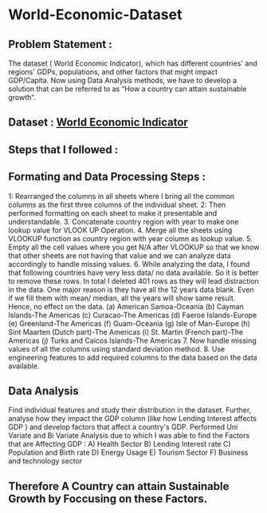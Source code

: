 # World-Economic-Dataset

## Problem Statement :
The dataset ( World Economic Indicator), which has different countries' and regions' GDPs, populations, and other factors that might impact GDP/Capita. Now using Data Analysis methods, we have to develop a solution that can be referred to as “How a country can attain sustainable growth“.

## Dataset : [World Economic Indicator](https://docs.google.com/spreadsheets/d/1JKS-C_gXbFWzj-RreMZ1p92t4mjGoDhf49vQhuYpMlI/edit#gid=1984831915)


## Steps that I followed :

## Formating and Data Processing Steps :
1: Rearranged the columns in all sheets where I bring all the common columns as the first three columns of the individual sheet.
2: Then performed formatting on each sheet to make it presentable and understandable.
3.	Concatenate country region with year to make one lookup value for VLOOK UP Operation.
4.	Merge all the sheets using VLOOKUP function as country region with year column as lookup value.
5.	Empty all the cell values where you get N/A after VLOOKUP so that we know that other sheets are not having that value and we can analyze data accordingly to handle missing values. 
6.	While analyzing the data, I found that following countries have very less data/ no data available. So it is better to remove these rows. In total I deleted 401 rows as they will lead distraction in the data. One major reason is they have all the 12 years data blank. Even if we fill them with mean/ median, all the years will show same result. Hence, no effect on the data. 
(a)	American Samoa-Oceania
(b)	Cayman Islands-The Americas
(c)	Curacao-The Americas
(d)	Faeroe Islands-Europe
(e)	Greenland-The Americas
(f)	Guam-Oceania
(g)	Isle of Man-Europe
(h)	Sint Maarten (Dutch part)-The Americas
(i)	St. Martin (French part)-The Americas
(j)	Turks and Caicos Islands-The Americas
7.	Now handle missing values of all the columns using standard deviation method. 
8.	Use engineering features to add required columns to the data based on the data available.

## Data Analysis 
Find individual features and study their distribution in the dataset. Further, analyse how they impact the GDP column (like how Lending Interest affects GDP ) and
develop factors that affect a country's GDP.
Performed Uni Variate and Bi Variate Analysis due to which I was able to find the Factors that are Affecting GDP :
A) Health Sector
B) Lending Interest rate
C) Population and Birth rate
D) Energy Usage
E) Tourism Sector
F) Business and technology sector 

## Therefore A Country can attain Sustainable Growth by Foccusing on these Factors.

